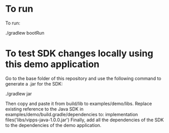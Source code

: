 # To run

To run:

./gradlew bootRun

# To test SDK changes locally using this demo application

Go to the base folder of this repository and use the following command to generate a .jar for the SDK:

./gradlew jar

Then copy and paste it from build/lib to examples/demo/libs. Replace existing reference to the Java SDK in examples/demo/build.gradle/dependencies to:
implementation files('libs/vipps-java-1.0.0.jar')
Finally, add all the dependencies of the SDK to the dependencies of the demo application.
